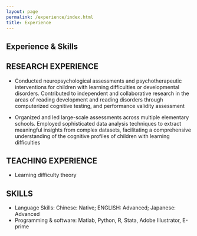 ```yaml
---
layout: page
permalink: /experience/index.html
title: Experience
---
```



## Experience & Skills

## RESEARCH EXPERIENCE


- Conducted neuropsychological assessments and psychotherapeutic interventions for children with learning difficulties or
developmental disorders. Contributed to independent and collaborative research in the areas of reading development and
reading disorders through computerized cognitive testing, and performance validity assessment

- Organized and led large-scale assessments across multiple elementary schools. Employed sophisticated data analysis
techniques to extract meaningful insights from complex datasets, facilitating a comprehensive understanding of the
cognitive profiles of children with learning difficulties



## TEACHING EXPERIENCE
- Learning difficulty theory


## SKILLS
- Language Skills: Chinese: Native; ENGLISH: Advanced; Japanese: Advanced
- Programming & software: Matlab, Python, R, Stata, Adobe Illustrator, E-prime